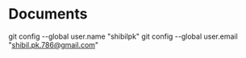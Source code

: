 # Documents
git config --global user.name "shibilpk"
git config --global user.email "shibil.pk.786@gmail.com"
